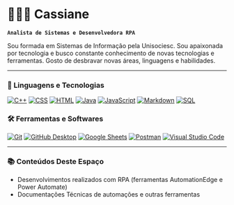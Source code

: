 👩🏻‍💻 Cassiane
====================

[](#-cassiane053)

**`Analista de Sistemas e Desenvolvedora RPA`**

Sou formada em Sistemas de Informação pela Unisociesc. Sou apaixonada por tecnologia e busco constante conhecimento de novas tecnologias e ferramentas.
Gosto de desbravar novas áreas, linguagens e habilidades.

<!--
[![Seguidores](https://camo.githubusercontent.com/2f612f9a3385a8fb9d2f7400b06e76640d02c7dc8e4599f512b6e7599cbde0d2/68747470733a2f2f637573746f6d2d69636f6e2d6261646765732e64656d6f6c61622e636f6d2f6769746875622f666f6c6c6f776572732f4c6172697373616b6963683f636f6c6f723d323336616433266c6162656c436f6c6f723d313135356261267374796c653d666f722d7468652d6261646765266c6f676f3d676974687562266c6162656c3d5365677569646f726573266c6f676f436f6c6f723d7768697465 "Me siga no GitHub")](https://github.com/Cassiane053?tab=followers) -->

* * *

### 🤖 Linguagens e Tecnologias

[](#-linguagens-e-tecnologias)
[![C++](https://camo.githubusercontent.com/671ab7e3bb84b06718454c88a6f0d47100e314b47ed836393d890da32ef30d9f/68747470733a2f2f637573746f6d2d69636f6e2d6261646765732e64656d6f6c61622e636f6d2f62616467652f432b2b2d3943303333412e7376673f6c6f676f3d63707032266c6f676f436f6c6f723d7768697465)](https://github.com/search?q=user%3ADenverCoder1+language%3Acpp)
[![CSS](https://camo.githubusercontent.com/bfc16d4ca4ce30d08e55c0db6d978acda194c986b248807ce7463c6f5f46e6fb/68747470733a2f2f696d672e736869656c64732e696f2f62616467652f4353532d3135373242362e7376673f6c6f676f3d63737333266c6f676f436f6c6f723d7768697465)](https://github.com/search?q=user%3ADenverCoder1+language%3Acss) 
[![HTML](https://camo.githubusercontent.com/d6efe8554e9d9e98ef68344b794a8aa5632e18c44e4b57cea490ac2ce0ba9471/68747470733a2f2f696d672e736869656c64732e696f2f62616467652f48544d4c2d4533344632362e7376673f6c6f676f3d68746d6c35266c6f676f436f6c6f723d7768697465)](https://github.com/search?q=user%3ADenverCoder1+language%3Ahtml) 
[![Java](https://camo.githubusercontent.com/80d3269885ba2794689b43f192e98cf982de9460bf67ea993d99b5d64b533194/68747470733a2f2f637573746f6d2d69636f6e2d6261646765732e64656d6f6c61622e636f6d2f62616467652f4a6176612d3030373339362e7376673f6c6f676f3d6a617661266c6f676f436f6c6f723d7768697465)](https://github.com/search?q=user%3ADenverCoder1+language%3Ajava) 
[![JavaScript](https://camo.githubusercontent.com/277d160259bb1a95090c8eb93da0c97eb034b13fea899d17f4d1dbee22c766e9/68747470733a2f2f696d672e736869656c64732e696f2f62616467652f4a6176615363726970742d4637444631452e7376673f6c6f676f3d6a617661736372697074266c6f676f436f6c6f723d626c61636b)](https://github.com/search?q=user%3ADenverCoder1+language%3Ajavascript) 
[![Markdown](https://camo.githubusercontent.com/f8152fc1ed3d7641e171c9c68f406a5972816ca70d69a4c178861a63929059a1/68747470733a2f2f696d672e736869656c64732e696f2f62616467652f4d61726b646f776e2d3030303030302e7376673f6c6f676f3d6d61726b646f776e266c6f676f436f6c6f723d7768697465)](https://github.com/search?q=user%3ADenverCoder1+language%3Amarkdown)
[![SQL](https://camo.githubusercontent.com/24ae24700452e4ef07bcd3dd4319a59f94d5fde68e6294686c5bab5937393330/68747470733a2f2f637573746f6d2d69636f6e2d6261646765732e64656d6f6c61622e636f6d2f62616467652f53514c2d3032354538432e7376673f6c6f676f3d6461746162617365266c6f676f436f6c6f723d7768697465)](https://github.com/search?q=user%3ADenverCoder1+language%3Asql)


### 🛠️ Ferramentas e Softwares

[![Git](https://camo.githubusercontent.com/0f8c911518d16c2430daeb2310bc7ed83e287092e34882ee65adbaef3e16d0a2/68747470733a2f2f696d672e736869656c64732e696f2f62616467652f4769742d4630353033332e7376673f6c6f676f3d676974266c6f676f436f6c6f723d7768697465)](#) 
[![GitHub Desktop](https://camo.githubusercontent.com/7d145fba3cfbeee44535dd2c4233ad923d0a5eaf40e17d524d3f0e6f18280bef/68747470733a2f2f696d672e736869656c64732e696f2f62616467652f4769744875622532304465736b746f702d3830333441392e7376673f6c6f676f3d676974687562266c6f676f436f6c6f723d7768697465)](#)
[![Google Sheets](https://camo.githubusercontent.com/10cdf0b168cc92b686dcf304270dbf77ba632d4b3a0869a0b2f8dc23bdf2c988/68747470733a2f2f696d672e736869656c64732e696f2f62616467652f5368656574732d3334413835332e7376673f6c6f676f3d676f6f676c65253230736865657473266c6f676f436f6c6f723d7768697465)](#)
[![Postman](https://camo.githubusercontent.com/281f18eec4c8ce80bc4c4319513b3c569939947440cf472b27f7ffc5cfaeeca0/68747470733a2f2f696d672e736869656c64732e696f2f62616467652f506f73746d616e2d4646364333373f6c6f676f3d706f73746d616e266c6f676f436f6c6f723d7768697465)](#)
[![Visual Studio Code](https://camo.githubusercontent.com/a7fdd18d0c86774cebaf53dcb28fe9e42fbb6c26e5f9c56b0af5adc48d65125f/68747470733a2f2f696d672e736869656c64732e696f2f62616467652f56697375616c25323053747564696f253230436f64652d3030373864372e7376673f6c6f676f3d76697375616c2d73747564696f2d636f6465266c6f676f436f6c6f723d7768697465)](#)  

<!-- 
### 📊 Estatísticas

[](#-estatísticas)
![Cassiane's GitHub stats](https://github-readme-stats.vercel.app/api?username=cassiane053&show_icons=true&theme=cobalt)

![GitHub Stats](https://github-readme-stats.vercel.app/api/top-langs/?username=cassiane053&theme=cobalt)
-->

* * *

### 📚 Conteúdos Deste Espaço

- Desenvolvimentos realizados com RPA (ferramentas AutomationEdge e Power Automate)
- Documentações Técnicas de automações e outras ferramentas



